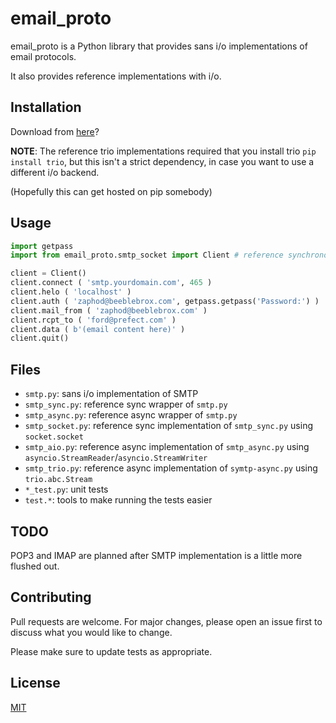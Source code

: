 # email_proto

email_proto is a Python library that provides sans i/o implementations of email protocols.

It also provides reference implementations with i/o.

## Installation

Download from [here](https://github.com/remdragon/email_proto)?

**NOTE**: The reference trio implementations required that you install trio `pip install trio`, but this isn't a strict dependency, in case you want to use a different i/o backend.

(Hopefully this can get hosted on pip somebody)

## Usage

```python
import getpass
import from email_proto.smtp_socket import Client # reference synchronous sockets implementation

client = Client()
client.connect ( 'smtp.yourdomain.com', 465 )
client.helo ( 'localhost' )
client.auth ( 'zaphod@beeblebrox.com', getpass.getpass('Password:') )
client.mail_from ( 'zaphod@beeblebrox.com' )
client.rcpt_to ( 'ford@prefect.com' )
client.data ( b'(email content here)' )
client.quit()
```

## Files

* `smtp.py`: sans i/o implementation of SMTP
* `smtp_sync.py`: reference sync wrapper of `smtp.py`
* `smtp_async.py`: reference async wrapper of `smtp.py`
* `smtp_socket.py`: reference sync implementation of `smtp_sync.py` using `socket.socket`
* `smtp_aio.py`: reference async implementation of `smtp_async.py` using `asyncio.StreamReader`/`asyncio.StreamWriter`
* `smtp_trio.py`: reference async implementation of `symtp-async.py` using `trio.abc.Stream`
* `*_test.py`: unit tests
* `test.*`: tools to make running the tests easier

## TODO

POP3 and IMAP are planned after SMTP implementation is a little more flushed out.

## Contributing
Pull requests are welcome. For major changes, please open an issue first to discuss what you would like to change.

Please make sure to update tests as appropriate.

## License
[MIT](https://choosealicense.com/licenses/mit/)